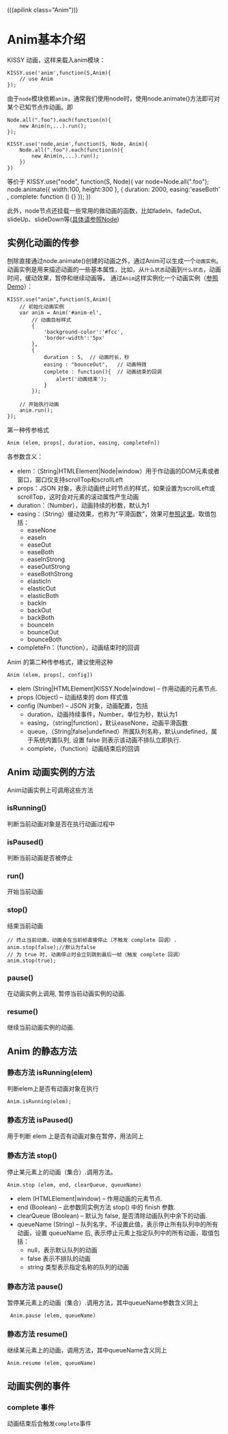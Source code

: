 (((apilink class="Anim")))
# Anim基本介绍

KISSY 动画，这样来载入anim模块：

	KISSY.use('anim',function(S,Anim){
		// use Anim
	});

由于`node`模块依赖`anim`，通常我们使用node时，使用node.animate()方法即可对某个已知节点作动画。即

	Node.all(".foo").each(function(n){
		new Anim(n,...).run();
	});

	KISSY.use('node,anim',function(S, Node, Anim){
		Node.all(".foo").each(function(n){
			new Anim(n,...).run();
		})
	})


等价于
	KISSY.use("node", function(S, Node){
		var node=Node.all(".foo");
		node.animate({
			width:100,
			height:300
		}, {
			duration: 2000,
			easing:'easeBoth' ,
			complete: function () {}
		});
	})
	

此外，node节点还挂载一些常用的做动画的函数，比如fadeIn、fadeOut、slideUp、slideDown等([具体请参照Node](/5.0/guides/node/index.html))

## 实例化动画的传参

刨除直接通过node.animate()创建的动画之外，通过Anim可以生成一个`动画实例`。动画实例是用来描述动画的一些基本属性，比如，从`什么状态`动画到`什么状态`，动画时间，缓动效果，暂停和继续动画等。
通过`Anim`这样实例化一个动画实例（[参照Demo](/5.0/demos/anim/index.html)）：

	KISSY.use("anim",function(S,Anim){
		// 初始化动画实例
		var anim = Anim('#anim-el',
			// 动画目标样式
			{
				'background-color':'#fcc',
				'border-width':'5px'
			},
			{
				duration : 5,  // 动画时长，秒
				easing : "bounceOut",   // 动画特效
				complete : function(){  // 动画结束的回调
					alert('动画结束');
				}
			});

		// 开始执行动画
		anim.run();
	});


第一种传参格式

`Anim (elem, props[, duration, easing, completeFn])`

各参数含义：

- elem：（String|HTMLElement|Node|window）用于作动画的DOM元素或者窗口，窗口仅支持scrollTop和scrollLeft
- props：JSON 对象，表示动画终止时节点的样式，如果设置为scrollLeft或scrollTop，这时会对元素的滚动属性产生动画
- duration：（Number），动画持续的秒数，默认为1
- easing：（String）缓动效果，也称为“平滑函数”，效果可[参照这里](/5.0/demos/anim/cited-by-md/easing.html)。取值包括：
	- easeNone
	- easeIn
	- easeOut
	- easeBoth
	- easeInStrong
	- easeOutStrong
	- easeBothStrong
	- elasticIn
	- elasticOut
	- elasticBoth
	- backIn
	- backOut
	- backBoth
	- bounceIn
	- bounceOut
	- bounceBoth
- completeFn：（function），动画结束时的回调

Anim 的第二种传参格式，建议使用这种

`Anim (elem, props[, config])`

- elem (String|HTMLElement|KISSY.Node|window) – 作用动画的元素节点.
- props (Object) – 动画结束的 dom 样式值
- config (Number) – JSON 对象，动画配置，包括
	- duration，动画持续事件，Number，单位为秒，默认为1
	- easing，（string|function），默认easeNone，动画平滑函数
	- queue，（String|false|undefined）所属队列名称，默认undefined，属于系统内置队列, 设置 false 则表示该动画不排队立即执行.
	- complete，（function）动画结束后的回调

## Anim 动画实例的方法

Anim动画实例上可调用这些方法

### isRunning()

判断当前动画对象是否在执行动画过程中

### isPaused()

判断当前动画是否被停止

### run()

开始当前动画

### stop()

结束当前动画

	// 终止当前动画，动画会在当前帧直接停止（不触发 complete 回调）. 
	anim.stop(false);//默认为false
	// 为 true 时, 动画停止时会立刻跳到最后一帧（触发 complete 回调）
	anim.stop(true);

### pause()

在动画实例上调用, 暂停当前动画实例的动画.

### resume()

继续当前动画实例的动画.

## Anim 的静态方法

### 静态方法 isRunning(elem)

判断elem上是否有动画对象在执行

	Anim.isRunning(elem);

### 静态方法 isPaused()

用于判断 elem 上是否有动画对象在暂停，用法同上

### 静态方法 stop()

停止某元素上的动画（集合）.调用方法。

`Anim.stop (elem, end, clearQueue, queueName)`

- elem (HTMLElement|window) – 作用动画的元素节点.
- end (Boolean) – 此参数同实例方法 stop() 中的 finish 参数.
- clearQueue (Boolean) – 默认为 false, 是否清除动画队列中余下的动画.
- queueName (String) – 队列名字，不设置此值，表示停止所有队列中的所有动画，设置 queueName 后, 表示停止元素上指定队列中的所有动画，取值包括：
	- null，表示默认队列的动画
	- false 表示不排队的动画
	- string 类型表示指定名称的队列的动画

### 静态方法 pause()

暂停某元素上的动画（集合）.调用方法，其中queueName参数含义同上

` Anim.pause (elem, queueName)`

### 静态方法 resume()

继续某元素上的动画，调用方法，其中queueName含义同上

`Anim.resume (elem, queueName)`

## 动画实例的事件

### complete 事件

动画结束后会触发`complete`事件